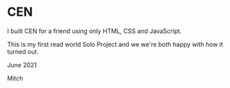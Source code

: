 # CEN

I built CEN for a friend using only HTML, CSS and JavaScript.

This is my first read world Solo Project and we we're both happy with how it turned out. 

June 2021

Mitch

